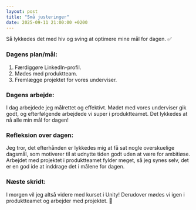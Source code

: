 ```yaml
---
layout: post
title: "Små justeringer"
date: 2025-09-11 21:00:00 +0200
---
```


Så lykkedes det med hiv og sving at optimere mine mål for dagen. ✅

### Dagens plan/mål:

1. Færdiggøre LinkedIn-profil.
2. Mødes med produktteam.
3. Fremlægge projektet for vores underviser.

### Dagens arbejde:

I dag arbejdede jeg målrettet og effektivt. Mødet med vores underviser gik godt, og efterfølgende arbejdede vi super i produktteamet. Det lykkedes at nå alle min mål for dagen!

### Refleksion over dagen:

Jeg tror, det efterhånden er lykkedes mig at få sat nogle overskuelige dagsmål, som motiverer til at udnytte tiden godt uden at være for ambitiøse. Arbejdet med projektet i produktteamet fylder meget, så jeg synes selv, det er en god ide at inddrage det i målene for dagen.

### Næste skridt:

I morgen vil jeg altså videre med kurset i Unity! Derudover mødes vi igen i produktteamet og arbejder med projektet. 🤝